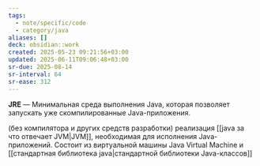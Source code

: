```yaml
---
tags:
  - note/specific/code
  - category/java
aliases: []
deck: obsidian::work
created: 2025-05-23 09:21:56+03:00
updated: 2025-06-11T09:06:48+03:00
sr-due: 2025-08-14
sr-interval: 64
sr-ease: 312
---
```


**JRE**
—
Минимальная среда выполнения Java, которая позволяет запускать уже скомпилированные Java-приложения.

(без компилятора и других средств разработки) реализация [[java за что отвечает JVM|JVM]], необходимая для исполнения Java-приложений. Состоит из виртуальной машины Java Virtual Machine и [[стандартная библиотека java|стандартной библиотеки Java-классов]]
